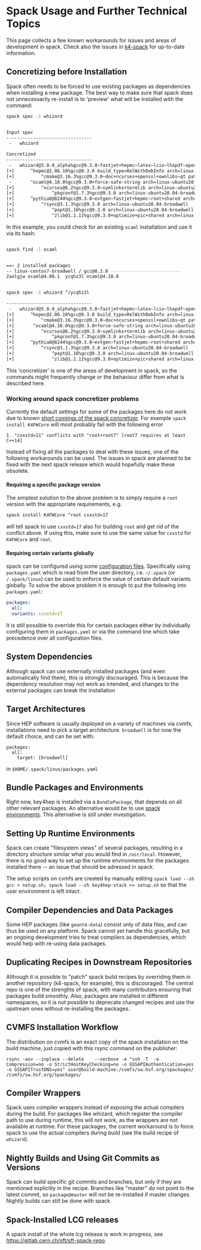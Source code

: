 
# Spack Usage and Further Technical Topics

This page collects a few known workarounds for issues and areas of development in spack.
Check also the issues in [k4-spack](https://github.com/key4hep/k4-spack/issues) for up-to-date information.





## Concretizing before Installation

Spack often needs to be forced to use existing packages as dependencies when installing a new package.
The best way to make sure that spack does not unnecessarily re-install is to 'preview' what will be installed with the command:

```bash
spack spec -I whizard
```

```bash

Input spec
--------------------------------
 -   whizard

Concretized
--------------------------------
 -   whizard@3.0.0_alpha%gcc@9.3.0~fastjet+hepmc~latex~lcio~lhapdf~openmp+pythia8 arch=linux-ubuntu20.04-broadwell
[+]      ^hepmc@2.06.10%gcc@9.3.0 build_type=RelWithDebInfo arch=linux-ubuntu20.04-broadwell
[+]          ^cmake@3.16.3%gcc@9.3.0~doc+ncurses+openssl+ownlibs~qt patches=1c540040c7e203dd8e27aa20345ecb07fe06570d56410a24a266ae570b1c4c39 arch=linux-ubuntu20.04-broadwell
 -       ^ocaml@4.10.0%gcc@9.3.0+force-safe-string arch=linux-ubuntu20.04-broadwell
[+]          ^ncurses@6.2%gcc@9.3.0~symlinks+termlib arch=linux-ubuntu20.04-broadwell
[+]              ^pkgconf@1.7.3%gcc@9.3.0 arch=linux-ubuntu20.04-broadwell
[+]      ^pythia8@8244%gcc@9.3.0~evtgen~fastjet+hepmc~root+shared arch=linux-ubuntu20.04-broadwell
[+]          ^rsync@3.1.3%gcc@9.3.0 arch=linux-ubuntu20.04-broadwell
[+]              ^popt@1.16%gcc@9.3.0 arch=linux-ubuntu20.04-broadwell
[+]              ^zlib@1.2.11%gcc@9.3.0+optimize+pic+shared arch=linux-ubuntu20.04-broadwell


```
In this example, you could check for an existing `ocaml` installation and use it via its hash:

```bash

spack find -l ocaml
```

```bash

==> 2 installed packages
-- linux-centos7-broadwell / gcc@8.3.0 --------------------------
2aolgjw ocaml@4.08.1  ycqhz3l ocaml@4.10.0
```

```bash

spack spec -I whizard ^/ycqhz3l

--------------------------------
 -   whizard@3.0.0_alpha%gcc@9.3.0~fastjet+hepmc~latex~lcio~lhapdf~openmp+pythia8 arch=linux-ubuntu20.04-broadwell
[+]      ^hepmc@2.06.10%gcc@9.3.0 build_type=RelWithDebInfo arch=linux-ubuntu20.04-broadwell
[+]          ^cmake@3.16.3%gcc@9.3.0~doc+ncurses+openssl+ownlibs~qt patches=1c540040c7e203dd8e27aa20345ecb07fe06570d56410a24a266ae570b1c4c39 arch=linux-ubuntu20.04-broadwell
[+]       ^ocaml@4.10.0%gcc@9.3.0+force-safe-string arch=linux-ubuntu20.04-broadwell
[+]          ^ncurses@6.2%gcc@9.3.0~symlinks+termlib arch=linux-ubuntu20.04-broadwell
[+]              ^pkgconf@1.7.3%gcc@9.3.0 arch=linux-ubuntu20.04-broadwell
[+]      ^pythia8@8244%gcc@9.3.0~evtgen~fastjet+hepmc~root+shared arch=linux-ubuntu20.04-broadwell
[+]          ^rsync@3.1.3%gcc@9.3.0 arch=linux-ubuntu20.04-broadwell
[+]              ^popt@1.16%gcc@9.3.0 arch=linux-ubuntu20.04-broadwell
[+]              ^zlib@1.2.11%gcc@9.3.0+optimize+pic+shared arch=linux-ubuntu20.04-broadwell

```

This 'concretizer' is one of the areas of development in spack, so the commands might frequently change or the behaviour differ from what is described here.



### Working around spack concretizer problems

Currently the default settings for some of the packages here do not work due to
known [short comings of the spack
concretizer](https://spack.readthedocs.io/en/latest/known_issues.html#variants-are-not-properly-forwarded-to-dependencies).
For example `spack install K4FWCore` will most probably fail with the following error

```
1. "cxxstd=11" conflicts with "root+root7" [root7 requires at least C++14]
```

Instead of fixing all the packages to deal with these issues, one of the
following workarounds can be used. The issues in spack are planned to be fixed
with the next spack release which would hopefully make these obsolete.

#### Requiring a specific package version

The simplest solution to the above problem is to simply require a `root` version
with the appropriate requirements, e.g.

```bash
spack install K4FWCore ^root cxxstd=17
```

will tell spack to use `cxxstd=17` also for building `root` and get rid of the
conflict above. If using this, make sure to use the same value for `cxxstd` for
`K4FWCore` and `root`.

#### Requiring certain variants globally

spack can be configured using some [configuration
files](https://spack.readthedocs.io/en/latest/configuration.html). Specifically
using `packages.yaml` which is read from the user directory, i.e. `~/.spack` (or
`/.spack/linux`) can be used to enforce the value of certain default variants
globally. To solve the above problem it is enough to put the following into
`packages.yaml`:

```yaml
packages:
  all:
  variants: cxxstd=17
  ```

It is still possible to override this for certain packages either by
individually configuring them in `packages.yaml` or via the command line which
take precedence over all configuration files.





## System Dependencies

Although spack can use externally installed packages (and even automatically find them), this is strongly discouraged.
This is because the dependency resolution may not work as intended, and changes to the external packages can break the installation


## Target Architectures

Since HEP software is usually deployed on a variety of machines via cvmfs, installations need to pick a target architecture. `broadwell` is for now the default choice, and can be set with:

```
packages:
  all:
    target: [broadwell]
```

in `$HOME/.spack/linux/packages.yaml`




## Bundle Packages and Environments

Right now, key4hep is installed via a `BundlePackage`, that depends on all other relevant packages.
An alternative would be to use [spack environments](https://spack-tutorial.readthedocs.io/en/latest/tutorial_environments.html#creating-and-activating-environments). This alternative is still under investigation.


## Setting Up Runtime Environments 

Spack can create "filesystem views" of several packages, resulting in a directory structure similar what you would find in `/usr/local`.
However, there is no good way to set up the runtime environments for the packages installed there -- an issue that should be adressed in spack.

The setup scripts on cvmfs are created by manually editing `spack load --sh gcc > setup.sh; spack load --sh key4hep-stack >> setup.sh` so that the user environment is left intact.

## Compiler Dependencies and Data Packages

Some HEP packages (like `geant4-data`) consist only of data files, and can thus be used on any platform.
Spack cannot yet handle this gracefully, but an ongoing development tries to treat compilers as dependencies, which would help with re-using data packages.


## Duplicating Recipes in Downstream Repositories

Although it is possible to "patch" spack build recipes by overriding them in another repository (k4-spack, for example), this is discouraged.
The central repo is one of the strenghts of spack, with many contributors ensuring that packages build smoothly.
Also, packages are installed in different namespaces, so it is not possible to deprecate changed recipes and use the upstream ones without re-installing the packages.


## CVMFS Installation Workflow

The distribution on cvmfs is an exact copy of the spack installation on the build machine, just copied with this rsync command on the publisher:

```
rsync -axv --inplace --delete    --verbose -e "ssh -T  -o Compression=no -o StrictHostKeyChecking=no -o GSSAPIAuthentication=yes -o GSSAPITrustDNS=yes" user@build-machine:/cvmfs/sw.hsf.org/spackages/ /cvmfs/sw.hsf.org/spackages/
```



## Compiler Wrappers

Spack uses compiler wrappers instead of exposing the actual compilers during the build.
For packages like whizard, which register the compiler path to use during runtime, this will not work, as the wrappers are not available at runtime.
For these packages, the current workaround is to force spack to use the actual compilers during build (see the build recipe of `whizard`).


## Nightly Builds and Using Git Commits as Versions

Spack can build specific git commits and branches, but only if they are mentioned explicitly in the recipe.
Branches like "master" do not point to the latest commit, so `package@master` will not be re-installed if master changes.
Nightly builds can still be done with spack


## Spack-Installed LCG releases

A spack  install of the whole lcg release is work in progress, see https://gitlab.cern.ch/sft/sft-spack-repo.



